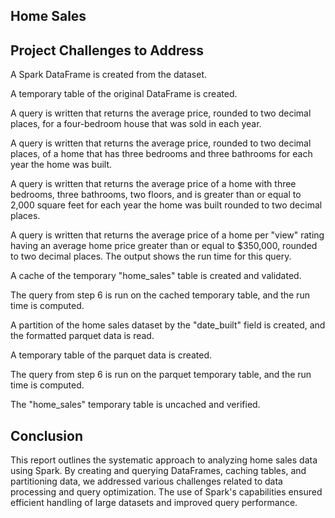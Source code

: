 ## Home Sales 

## Project Challenges to Address


A Spark DataFrame is created from the dataset. 

A temporary table of the original DataFrame is created.

A query is written that returns the average price, rounded to two decimal places, for a four-bedroom house that was sold in each year.

A query is written that returns the average price, rounded to two decimal places, of a home that has three bedrooms and three bathrooms for each year the home was built. 

A query is written that returns the average price of a home with three bedrooms, three bathrooms, two floors, and is greater than or equal to 2,000 square feet for each year the home was built rounded to two decimal places. 

A query is written that returns the average price of a home per "view" rating having an average home price greater than or equal to $350,000, rounded to two decimal places. The output shows the run time for this query. 

A cache of the temporary "home_sales" table is created and validated. 

The query from step 6 is run on the cached temporary table, and the run time is computed. 

A partition of the home sales dataset by the "date_built" field is created, and the formatted parquet data is read. 

A temporary table of the parquet data is created. 

The query from step 6 is run on the parquet temporary table, and the run time is computed. 

The "home_sales" temporary table is uncached and verified.


## Conclusion
This report outlines the systematic approach to analyzing home sales data using Spark. By creating and querying DataFrames, caching tables, and partitioning data, we addressed various challenges related to data processing and query optimization. The use of Spark's capabilities ensured efficient handling of large datasets and improved query performance.

